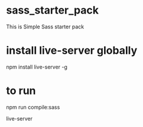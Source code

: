 # sass_starter_pack

This is Simple Sass starter pack

# install live-server globally

npm install live-server -g

# to run

npm run compile:sass

live-server
